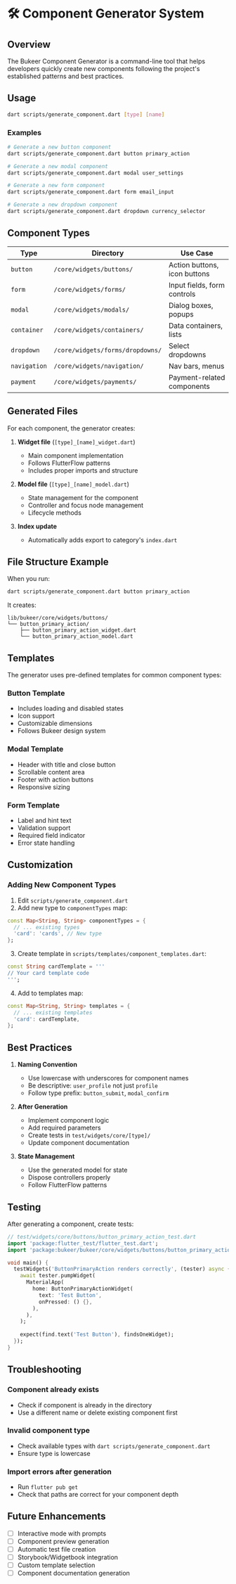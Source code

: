 # 🛠️ Component Generator System

## Overview

The Bukeer Component Generator is a command-line tool that helps developers quickly create new components following the project's established patterns and best practices.

## Usage

```bash
dart scripts/generate_component.dart [type] [name]
```

### Examples

```bash
# Generate a new button component
dart scripts/generate_component.dart button primary_action

# Generate a new modal component  
dart scripts/generate_component.dart modal user_settings

# Generate a new form component
dart scripts/generate_component.dart form email_input

# Generate a new dropdown component
dart scripts/generate_component.dart dropdown currency_selector
```

## Component Types

| Type | Directory | Use Case |
|------|-----------|----------|
| `button` | `/core/widgets/buttons/` | Action buttons, icon buttons |
| `form` | `/core/widgets/forms/` | Input fields, form controls |
| `modal` | `/core/widgets/modals/` | Dialog boxes, popups |
| `container` | `/core/widgets/containers/` | Data containers, lists |
| `dropdown` | `/core/widgets/forms/dropdowns/` | Select dropdowns |
| `navigation` | `/core/widgets/navigation/` | Nav bars, menus |
| `payment` | `/core/widgets/payments/` | Payment-related components |

## Generated Files

For each component, the generator creates:

1. **Widget file** (`[type]_[name]_widget.dart`)
   - Main component implementation
   - Follows FlutterFlow patterns
   - Includes proper imports and structure

2. **Model file** (`[type]_[name]_model.dart`)
   - State management for the component
   - Controller and focus node management
   - Lifecycle methods

3. **Index update**
   - Automatically adds export to category's `index.dart`

## File Structure Example

When you run:
```bash
dart scripts/generate_component.dart button primary_action
```

It creates:
```
lib/bukeer/core/widgets/buttons/
└── button_primary_action/
    ├── button_primary_action_widget.dart
    └── button_primary_action_model.dart
```

## Templates

The generator uses pre-defined templates for common component types:

### Button Template
- Includes loading and disabled states
- Icon support
- Customizable dimensions
- Follows Bukeer design system

### Modal Template
- Header with title and close button
- Scrollable content area
- Footer with action buttons
- Responsive sizing

### Form Template
- Label and hint text
- Validation support
- Required field indicator
- Error state handling

## Customization

### Adding New Component Types

1. Edit `scripts/generate_component.dart`
2. Add new type to `componentTypes` map:
```dart
const Map<String, String> componentTypes = {
  // ... existing types
  'card': 'cards', // New type
};
```

3. Create template in `scripts/templates/component_templates.dart`:
```dart
const String cardTemplate = '''
// Your card template code
''';
```

4. Add to templates map:
```dart
const Map<String, String> templates = {
  // ... existing templates
  'card': cardTemplate,
};
```

## Best Practices

1. **Naming Convention**
   - Use lowercase with underscores for component names
   - Be descriptive: `user_profile` not just `profile`
   - Follow type prefix: `button_submit`, `modal_confirm`

2. **After Generation**
   - Implement component logic
   - Add required parameters
   - Create tests in `test/widgets/core/[type]/`
   - Update component documentation

3. **State Management**
   - Use the generated model for state
   - Dispose controllers properly
   - Follow FlutterFlow patterns

## Testing

After generating a component, create tests:

```dart
// test/widgets/core/buttons/button_primary_action_test.dart
import 'package:flutter_test/flutter_test.dart';
import 'package:bukeer/bukeer/core/widgets/buttons/button_primary_action/button_primary_action_widget.dart';

void main() {
  testWidgets('ButtonPrimaryAction renders correctly', (tester) async {
    await tester.pumpWidget(
      MaterialApp(
        home: ButtonPrimaryActionWidget(
          text: 'Test Button',
          onPressed: () {},
        ),
      ),
    );
    
    expect(find.text('Test Button'), findsOneWidget);
  });
}
```

## Troubleshooting

### Component already exists
- Check if component is already in the directory
- Use a different name or delete existing component first

### Invalid component type
- Check available types with `dart scripts/generate_component.dart`
- Ensure type is lowercase

### Import errors after generation
- Run `flutter pub get`
- Check that paths are correct for your component depth

## Future Enhancements

- [ ] Interactive mode with prompts
- [ ] Component preview generation
- [ ] Automatic test file creation
- [ ] Storybook/Widgetbook integration
- [ ] Custom template selection
- [ ] Component documentation generation